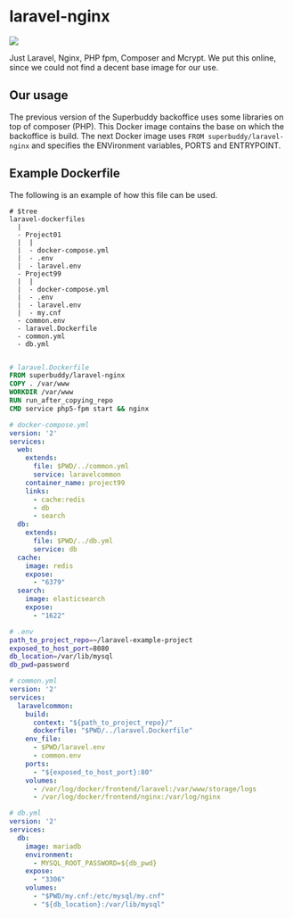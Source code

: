 # laravel-nginx

[![](https://images.microbadger.com/badges/image/superbuddy/laravel-nginx.svg)](https://microbadger.com/images/superbuddy/laravel-nginx "Get your own image badge on microbadger.com")

Just Laravel, Nginx, PHP fpm, Composer and Mcrypt.
We put this online, since we could not find a decent base image for our use.

## Our usage
The previous version of the Superbuddy backoffice uses some libraries on top of composer (PHP).
This Docker image contains the base on which the backoffice is build.
The next Docker image uses `FROM superbuddy/laravel-nginx` and specifies the ENVironment variables,
PORTS and ENTRYPOINT.

## Example Dockerfile
The following is an example of how this file can be used.

```
# $tree
laravel-dockerfiles
  |
  - Project01
  |  |
  |  - docker-compose.yml
  |  - .env
  |  - laravel.env
  - Project99
  |  |
  |  - docker-compose.yml
  |  - .env
  |  - laravel.env
  |  - my.cnf
  - common.env
  - laravel.Dockerfile
  - common.yml
  - db.yml
  
```



```dockerfile
# laravel.Dockerfile
FROM superbuddy/laravel-nginx
COPY . /var/www
WORKDIR /var/www
RUN run_after_copying_repo
CMD service php5-fpm start && nginx
```


```yaml
# docker-compose.yml
version: '2'
services:
  web:
    extends:
      file: $PWD/../common.yml
      service: laravelcommon
    container_name: project99
    links:
      - cache:redis
      - db
      - search
  db:
    extends:
      file: $PWD/../db.yml
      service: db
  cache:
    image: redis
    expose:
      - "6379"
  search:
    image: elasticsearch
    expose:
      - "1622"
```


```bash
# .env
path_to_project_repo=~/laravel-example-project
exposed_to_host_port=8080
db_location=/var/lib/mysql
db_pwd=password
```


```yaml
# common.yml
version: '2'
services:
  laravelcommon:
    build:
      context: "${path_to_project_repo}/"
      dockerfile: "$PWD/../laravel.Dockerfile"
    env_file:
      - $PWD/laravel.env
      - common.env
    ports:
      - "${exposed_to_host_port}:80"
    volumes:
      - /var/log/docker/frontend/laravel:/var/www/storage/logs
      - /var/log/docker/frontend/nginx:/var/log/nginx
```


```yaml
# db.yml
version: '2'
services:
  db:
    image: mariadb
    environment:
      - MYSQL_ROOT_PASSWORD=${db_pwd}
    expose:
      - "3306"
    volumes:
      - "$PWD/my.cnf:/etc/mysql/my.cnf"
      - "${db_location}:/var/lib/mysql"
```
